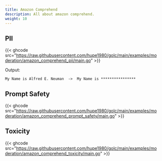 ```yaml
---
title: Amazon Comprehend
description: All about amazon comprehend.
weight: 10
---
```


## PII

{{< ghcode src="https://raw.githubusercontent.com/hupe1980/golc/main/examples/moderation/amazon_comprehend_pii/main.go" >}}

Output:
```text
My Name is Alfred E. Neuman  ->  My Name is ****************
```

## Prompt Safety

{{< ghcode src="https://raw.githubusercontent.com/hupe1980/golc/main/examples/moderation/amazon_comprehend_prompt_safety/main.go" >}}

## Toxicity

{{< ghcode src="https://raw.githubusercontent.com/hupe1980/golc/main/examples/moderation/amazon_comprehend_toxicity/main.go" >}}